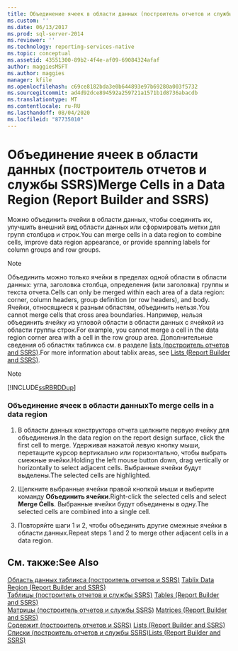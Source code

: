 ```yaml
---
title: Объединение ячеек в области данных (построитель отчетов и службы SSRS) | Документы Майкрософт
ms.custom: ''
ms.date: 06/13/2017
ms.prod: sql-server-2014
ms.reviewer: ''
ms.technology: reporting-services-native
ms.topic: conceptual
ms.assetid: 43551300-89b2-4f4e-af09-69084324afaf
author: maggiesMSFT
ms.author: maggies
manager: kfile
ms.openlocfilehash: c69ce8182bda3e0b644893e97b69280a003f5732
ms.sourcegitcommit: ad4d92dce894592a259721a1571b1d8736abacdb
ms.translationtype: MT
ms.contentlocale: ru-RU
ms.lasthandoff: 08/04/2020
ms.locfileid: "87735010"
---
```

# <a name="merge-cells-in-a-data-region-report-builder-and-ssrs"></a><span data-ttu-id="04730-102">Объединение ячеек в области данных (построитель отчетов и службы SSRS)</span><span class="sxs-lookup"><span data-stu-id="04730-102">Merge Cells in a Data Region (Report Builder and SSRS)</span></span>
  <span data-ttu-id="04730-103">Можно объединить ячейки в области данных, чтобы соединить их, улучшить внешний вид области данных или сформировать метки для групп столбцов и строк.</span><span class="sxs-lookup"><span data-stu-id="04730-103">You can merge cells in a data region to combine cells, improve data region appearance, or provide spanning labels for column groups and row groups.</span></span>  
  
> [!NOTE]  
>  <span data-ttu-id="04730-104">Объединить можно только ячейки в пределах одной области в области данных: угла, заголовка столбца, определения (или заголовка) группы и текста отчета.</span><span class="sxs-lookup"><span data-stu-id="04730-104">Cells can only be merged within each area of a data region: corner, column headers, group definition (or row headers), and body.</span></span> <span data-ttu-id="04730-105">Ячейки, относящиеся к разным областям, объединить нельзя.</span><span class="sxs-lookup"><span data-stu-id="04730-105">You cannot merge cells that cross area boundaries.</span></span> <span data-ttu-id="04730-106">Например, нельзя объединить ячейку из угловой области в области данных с ячейкой из области группы строк.</span><span class="sxs-lookup"><span data-stu-id="04730-106">For example, you cannot merge a cell in the data region corner area with a cell in the row group area.</span></span> <span data-ttu-id="04730-107">Дополнительные сведения об областях табликса см. в разделе [lists &#40;построитель отчетов and SSRS&#41;](tables-matrices-and-lists-report-builder-and-ssrs.md).</span><span class="sxs-lookup"><span data-stu-id="04730-107">For more information about tablix areas, see [Lists &#40;Report Builder and SSRS&#41;](tables-matrices-and-lists-report-builder-and-ssrs.md).</span></span>  
  
> [!NOTE]  
>  [!INCLUDE[ssRBRDDup](../../includes/ssrbrddup-md.md)]  
  
### <a name="to-merge-cells-in-a-data-region"></a><span data-ttu-id="04730-108">Объединение ячеек в области данных</span><span class="sxs-lookup"><span data-stu-id="04730-108">To merge cells in a data region</span></span>  
  
1.  <span data-ttu-id="04730-109">В области данных конструктора отчета щелкните первую ячейку для объединения.</span><span class="sxs-lookup"><span data-stu-id="04730-109">In the data region on the report design surface, click the first cell to merge.</span></span> <span data-ttu-id="04730-110">Удерживая нажатой левую кнопку мыши, перетащите курсор вертикально или горизонтально, чтобы выбрать смежные ячейки.</span><span class="sxs-lookup"><span data-stu-id="04730-110">Holding the left mouse button down, drag vertically or horizontally to select adjacent cells.</span></span> <span data-ttu-id="04730-111">Выбранные ячейки будут выделены.</span><span class="sxs-lookup"><span data-stu-id="04730-111">The selected cells are highlighted.</span></span>  
  
2.  <span data-ttu-id="04730-112">Щелкните выбранные ячейки правой кнопкой мыши и выберите команду **Объединить ячейки**.</span><span class="sxs-lookup"><span data-stu-id="04730-112">Right-click the selected cells and select **Merge Cells**.</span></span> <span data-ttu-id="04730-113">Выбранные ячейки будут объединены в одну.</span><span class="sxs-lookup"><span data-stu-id="04730-113">The selected cells are combined into a single cell.</span></span>  
  
3.  <span data-ttu-id="04730-114">Повторяйте шаги 1 и 2, чтобы объединить другие смежные ячейки в области данных.</span><span class="sxs-lookup"><span data-stu-id="04730-114">Repeat steps 1 and 2 to merge other adjacent cells in a data region.</span></span>  
  
## <a name="see-also"></a><span data-ttu-id="04730-115">См. также:</span><span class="sxs-lookup"><span data-stu-id="04730-115">See Also</span></span>  
 <span data-ttu-id="04730-116">[Область данных табликса &#40;построитель отчетов и SSRS&#41;](../tablix-data-region-report-builder-and-ssrs.md) </span><span class="sxs-lookup"><span data-stu-id="04730-116">[Tablix Data Region &#40;Report Builder and SSRS&#41;](../tablix-data-region-report-builder-and-ssrs.md) </span></span>  
 <span data-ttu-id="04730-117">[Таблицы &#40;построитель отчетов и службы SSRS&#41;](tables-report-builder-and-ssrs.md) </span><span class="sxs-lookup"><span data-stu-id="04730-117">[Tables &#40;Report Builder  and SSRS&#41;](tables-report-builder-and-ssrs.md) </span></span>  
 <span data-ttu-id="04730-118">[Матрицы &#40;построитель отчетов и службы SSRS&#41;](create-a-matrix-report-builder-and-ssrs.md) </span><span class="sxs-lookup"><span data-stu-id="04730-118">[Matrices &#40;Report Builder and SSRS&#41;](create-a-matrix-report-builder-and-ssrs.md) </span></span>  
 <span data-ttu-id="04730-119">[Содержит &#40;построитель отчетов и SSRS&#41;](create-invoices-and-forms-with-lists-report-builder-and-ssrs.md) </span><span class="sxs-lookup"><span data-stu-id="04730-119">[Lists &#40;Report Builder and SSRS&#41;](create-invoices-and-forms-with-lists-report-builder-and-ssrs.md) </span></span>  
 [<span data-ttu-id="04730-120">Списки (построитель отчетов и службы SSRS)</span><span class="sxs-lookup"><span data-stu-id="04730-120">Lists &#40;Report Builder and SSRS&#41;</span></span>](tables-matrices-and-lists-report-builder-and-ssrs.md)  
  
  
